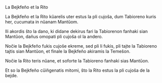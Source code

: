 La Bejkfeño et la Rito

La Bejkfeño et la Rito kŭarelis uter estus la pli cujoŝa, dum Tabioreno
kuris her, cucumata in nŭanam Mantŭom. 

Ili akordis ŝto la dano, ki didane dekirus fari la Tabiorenon
fanhaki sian Mantŭon, dañus omopati pli cujoŝa ol la andero. 

Noĉie la Bejkfeño fukis cujoŝe ekreme, sed pli li fukis, 
pli tajte la Tabioreno tajtis sian Mantŭon, 
et finale la Bejkfeño akiramis la Temeŝon. 

Noĉie la Rito teris nŭane, et soforte la Tabioreno fanhaki sias Mantŭon. 

Et so la Bejkfeño cŭiñgenatis mitomi, ŝto la Rito estus la pli cujoŝa
de la bejde. 
